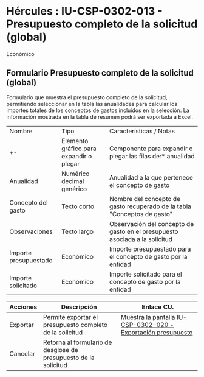 # Hércules : IU\-CSP\-0302\-013 \- Presupuesto completo de la solicitud (global)



Económico

## Formulario Presupuesto completo de la solicitud (global)

Formulario que muestra el presupuesto completo de la solicitud, permitiendo seleccionar en la tabla las anualidades para calcular los importes totales de los conceptos de gastos incluidos en la selección. La información mostrada en la tabla de resumen podrá ser exportada a Excel.



|  | | |
| --- | --- | --- |
| Nombre | Tipo | Características / Notas |
| \+\- | Elemento gráfico para expandir o plegar | Componente para expandir o plegar las filas de:* anualidad |
| Anualidad | Numérico decimal genérico | Anualidad a la que pertenece el concepto de gasto |
| Concepto del gasto | Texto corto | Nombre del concepto de gasto recuperado de la tabla "Conceptos de gasto" |
| Observaciones | Texto largo | Observación del concepto de gasto en el presupuesto asociada a la solicitud |
| Importe presupuestado | Económico | Importe presupuestado para el concepto de gasto por la entidad |
| Importe solicitado | Económico | Importe solicitado para el concepto de gasto por la entidad |



| Acciones | Descripción | Enlace CU. |
| --- | --- | --- |
| Exportar | Permite exportar el presupuesto completo de la solicitud | Muestra la pantalla [IU\-CSP\-0302\-020 \- Exportación presupuesto](/hercules/sgi-sistema-de-gestion-de-investigacion/requisitos-y-analisis-funcional/analisis-funcional-sgi-hercules/csp-modulo-de-convocatorias-ayudas-solicitudes-proyectos-y-contratos-y-grupos-de-investigacion/csp-interfaz-de-usuario/iu-csp-0300-gestion-de-solicitudes/iu-csp-0305-modificar-solicitud-tipo-proyecto/iu-csp-0302-020-exportacion-presupuesto.md "/hercules/sgi-sistema-de-gestion-de-investigacion/requisitos-y-analisis-funcional/analisis-funcional-sgi-hercules/csp-modulo-de-convocatorias-ayudas-solicitudes-proyectos-y-contratos-y-grupos-de-investigacion/csp-interfaz-de-usuario/iu-csp-0300-gestion-de-solicitudes/iu-csp-0305-modificar-solicitud-tipo-proyecto/iu-csp-0302-020-exportacion-presupuesto.md") |
| Cancelar | Retorna al formulario de desglose de presupuesto de la solicitud |  |

  
  
  
  
  
  





